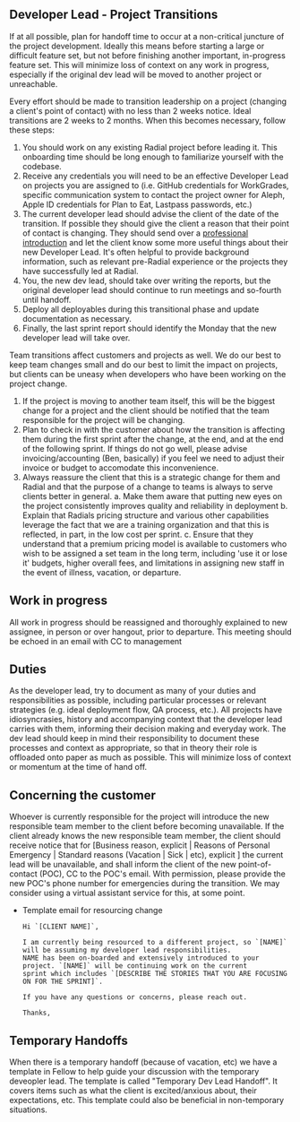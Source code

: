 ## Developer Lead - Project Transitions

If at all possible, plan for handoff time to occur at a non-critical juncture of the project development.  Ideally this means before starting a large or difficult feature set, but not before finishing another important, in-progress feature set.  This will minimize loss of context on any work in progress, especially if the original dev lead will be moved to another project or unreachable.

Every effort should be made to transition leadership on a project (changing a client's point of contact) with no less than 2 weeks notice.  Ideal transitions are 2 weeks to 2 months.  When this becomes necessary, follow these steps:
  1. You should work on any existing Radial project before leading it. This onboarding time should be long enough to familiarize yourself with the codebase.
  2. Receive any credentials you will need to be an effective Developer Lead on projects you are assigned to (i.e. GitHub credentials for WorkGrades, specific communication system to contact the project owner for Aleph, Apple ID credentials for Plan to Eat, Lastpass passwords, etc.)
  3. The current developer lead should advise the client of the date of the transition. If possible they should give the client a reason that their point of contact is changing.  They should send over a [professional introduction](https://github.com/RadialDevGroup/Policy/wiki/How-to-make-a-professional-Introduction) and let the client know some more useful things about their new Developer Lead.  It's often helpful to provide background information, such as relevant pre-Radial experience or the projects they have successfully led at Radial.
  4. You, the new dev lead, should take over writing the reports, but the original developer lead should continue to run meetings and so-fourth until handoff.
  5. Deploy all deployables during this transitional phase and update documentation as necessary.
  6. Finally, the last sprint report should identify the Monday that the new developer lead will take over.

Team transitions affect customers and projects as well.  We do our best to keep team changes small and do our best to limit the impact on projects, but clients can be uneasy when developers who have been working on the project change.
  1. If the project is moving to another team itself, this will be the biggest change for a project and the client should be notified that the team responsible for the project will be changing.
  2. Plan to check in with the customer about how the transition is affecting them during the first sprint after the change, at the end, and at the end of the following sprint.  If things do not go well, please advise invoicing/accounting (Ben, basically) if you feel we need to adjust their invoice or budget to accomodate this inconvenience.
  3. Always reassure the client that this is a strategic change for them and Radial and that the purpose of a change to teams is always to serve clients better in general.
    a. Make them aware that putting new eyes on the project consistently improves quality and reliability in deployment
    b. Explain that Radials pricing structure and various other capabilities leverage the fact that we are a training organization and that this is reflected, in part, in the low cost per sprint.
    c. Ensure that they understand that a premium pricing model is available to customers who wish to be assigned a set team in the long term, including 'use it or lose it' budgets, higher overall fees, and limitations in assigning new staff in the event of illness, vacation, or departure.

## Work in progress
All work in progress should be reassigned and thoroughly explained to new assignee, in person or over hangout, prior to departure.  This meeting should be echoed in an email with CC to management

## Duties
As the developer lead, try to document as many of your duties and responsibilities as possible, including particular processes or relevant strategies (e.g. ideal deployment flow, QA process, etc.).  All projects have idiosyncrasies, history and accompanying context that the developer lead carries with them, informing their decision making and everyday work.  The dev lead should keep in mind their responsibility to document these processes and context as appropriate, so that in theory their role is offloaded onto paper as much as possible.  This will minimize loss of context or momentum at the time of hand off.

## Concerning the customer
Whoever is currently responsible for the project will introduce the new responsible team member to the client before becoming unavailable.  If the client already knows the new responsible team member, the client should receive notice that for [Business reason, explicit | Reasons of Personal Emergency | Standard reasons (Vacation | Sick | etc), explicit ] the current lead will be unavailable, and shall inform the client of the new point-of-contact (POC), CC to the POC's email. With permission, please provide the new POC's phone number for emergencies during the transition.  We may consider using a virtual assistant service for this, at some point.

- Template email for resourcing change
  ```
  Hi `[CLIENT NAME]`,

  I am currently being resourced to a different project, so `[NAME]` will be assuming my developer lead responsibilities.
  NAME has been on-boarded and extensively introduced to your project. `[NAME]` will be continuing work on the current
  sprint which includes `[DESCRIBE THE STORIES THAT YOU ARE FOCUSING ON FOR THE SPRINT]`.

  If you have any questions or concerns, please reach out.

  Thanks,
  ```

## Temporary Handoffs
When there is a temporary handoff (because of vacation, etc) we have a template in Fellow to help guide your discussion with the temporary deveopler lead. The template is called "Temporary Dev Lead Handoff". It covers items such as what the client is excited/anxious about, their expectations, etc. This template could also be beneficial in non-temporary situations.
